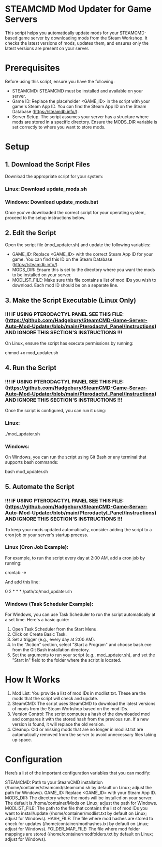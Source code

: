 
# STEAMCMD Mod Updater for Game Servers

This script helps you automatically update mods for your STEAMCMD-based game server by downloading mods from the Steam Workshop. It checks the latest versions of mods, updates them, and ensures only the latest versions are present on your server.

# Prerequisites

Before using this script, ensure you have the following:

- STEAMCMD: STEAMCMD must be installed and available on your server.
- Game ID: Replace the placeholder <GAME_ID> in the script with your game's Steam App ID. You can find the Steam App ID on the Steam Database (https://steamdb.info/).
- Server Setup: The script assumes your server has a structure where mods are stored in a specific directory. Ensure the MODS_DIR variable is set correctly to where you want to store mods.

# Setup

## 1. Download the Script Files

Download the appropriate script for your system:

### Linux: Download update_mods.sh

### Windows: Download update_mods.bat

Once you've downloaded the correct script for your operating system, proceed to the setup instructions below.

## 2. Edit the Script

Open the script file (mod_updater.sh) and update the following variables:

- GAME_ID: Replace <GAME_ID> with the correct Steam App ID for your game. You can find this ID on the Steam Database (https://steamdb.info/).
- MODS_DIR: Ensure this is set to the directory where you want the mods to be installed on your server.
- MODLIST_FILE: Make sure this file contains a list of mod IDs you wish to download. Each mod ID should be on a separate line.

## 3. Make the Script Executable (Linux Only)

### !!! IF USING PTERODACTYL PANEL SEE THIS FILE: (https://github.com/Hadgebury/SteamCMD-Game-Server-Auto-Mod-Updater/blob/main/Pterodactyl_Panel/Instructions) AND IGNORE THIS SECTION'S INSTRUCTIONS !!!

On Linux, ensure the script has execute permissions by running:

chmod +x mod_updater.sh

## 4. Run the Script

### !!! IF USING PTERODACTYL PANEL SEE THIS FILE: (https://github.com/Hadgebury/SteamCMD-Game-Server-Auto-Mod-Updater/blob/main/Pterodactyl_Panel/Instructions) AND IGNORE THIS SECTION'S INSTRUCTIONS !!!

Once the script is configured, you can run it using:

### Linux:

./mod_updater.sh

### Windows:

On Windows, you can run the script using Git Bash or any terminal that supports bash commands:

bash mod_updater.sh

## 5. Automate the Script

### !!! IF USING PTERODACTYL PANEL SEE THIS FILE: (https://github.com/Hadgebury/SteamCMD-Game-Server-Auto-Mod-Updater/blob/main/Pterodactyl_Panel/Instructions) AND IGNORE THIS SECTION'S INSTRUCTIONS !!!

To keep your mods updated automatically, consider adding the script to a cron job or your server's startup process.

### Linux (Cron Job Example):

For example, to run the script every day at 2:00 AM, add a cron job by running:

crontab -e

And add this line:

0 2 * * * /path/to/mod_updater.sh

### Windows (Task Scheduler Example):

For Windows, you can use Task Scheduler to run the script automatically at a set time. Here's a basic guide:

1. Open Task Scheduler from the Start Menu.
2. Click on Create Basic Task.
3. Set a trigger (e.g., every day at 2:00 AM).
4. In the "Action" section, select "Start a Program" and choose bash.exe from the Git Bash installation directory.
5. Set the arguments to run your script (e.g., mod_updater.sh), and set the "Start In" field to the folder where the script is located.

# How It Works

1. Mod List: You provide a list of mod IDs in modlist.txt. These are the mods that the script will check and update.
2. SteamCMD: The script uses SteamCMD to download the latest versions of mods from the Steam Workshop based on the mod IDs.
3. Version Control: The script computes a hash of the downloaded mod and compares it with the stored hash from the previous run. If a new version is found, it will replace the old version.
4. Cleanup: Old or missing mods that are no longer in modlist.txt are automatically removed from the server to avoid unnecessary files taking up space.

# Configuration

Here’s a list of the important configuration variables that you can modify:

STEAMCMD: Path to your SteamCMD installation (/home/container/steamcmd/steamcmd.sh by default on Linux; adjust the path for Windows).
GAME_ID: Replace <GAME_ID> with your Steam App ID.
MODS_DIR: The directory where the mods will be installed on your server. The default is /home/container/Mods on Linux; adjust the path for Windows.
MODLIST_FILE: The path to the file that contains the list of mod IDs you want to install/update (/home/container/modlist.txt by default on Linux; adjust for Windows).
HASH_FILE: The file where mod hashes are stored to check for updates (/home/container/modhashes.txt by default on Linux; adjust for Windows).
FOLDER_MAP_FILE: The file where mod folder mappings are stored (/home/container/modfolders.txt by default on Linux; adjust for Windows).
